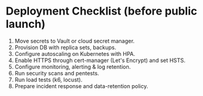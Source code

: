 # Deployment Checklist (before public launch)

1. Move secrets to Vault or cloud secret manager.
2. Provision DB with replica sets, backups.
3. Configure autoscaling on Kubernetes with HPA.
4. Enable HTTPS through cert-manager (Let's Encrypt) and set HSTS.
5. Configure monitoring, alerting & log retention.
6. Run security scans and pentests.
7. Run load tests (k6, locust).
8. Prepare incident response and data-retention policy.
